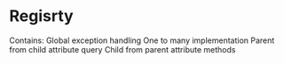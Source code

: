 # Regisrty
Contains:
Global exception handling
One to many implementation
Parent from child attribute query
Child from parent attribute methods
